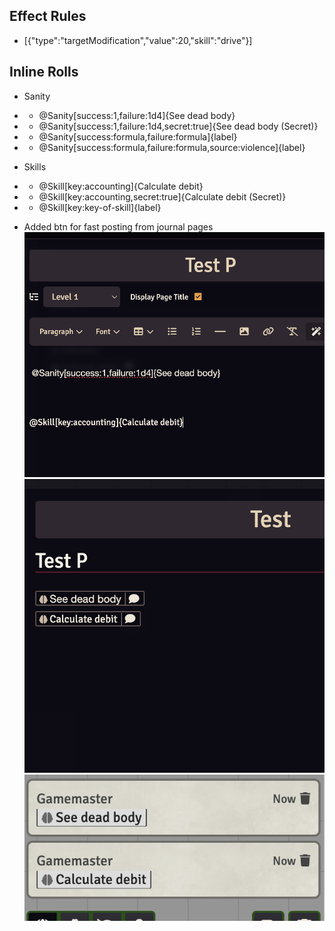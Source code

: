 ## Effect Rules
- [{"type":"targetModification","value":20,"skill":"drive"}]

## Inline Rolls
- Sanity
- - @Sanity[success:1,failure:1d4]{See dead body}
- - @Sanity[success:1,failure:1d4,secret:true]{See dead body (Secret)}
- - @Sanity[success:formula,failure:formula]{label}
- - @Sanity[success:formula,failure:formula,source:violence]{label}
- Skills
- - @Skill[key:accounting]{Calculate debit}
- - @Skill[key:accounting,secret:true]{Calculate debit (Secret)}
- - @Skill[key:key-of-skill]{label}


- Added btn for fast posting from journal pages
![journal_inline_example_raw.png](assets/journal_inline_example_raw.png)
![journal_inline_example.png](assets/journal_inline_example.png)
![inline_in_chat.png](assets/inline_in_chat.png)